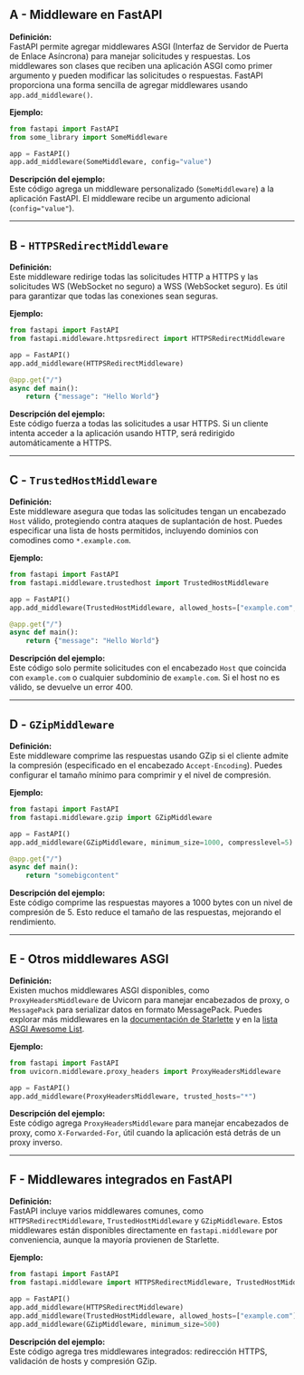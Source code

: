## A - Middleware en FastAPI

**Definición:**  
FastAPI permite agregar middlewares ASGI (Interfaz de Servidor de Puerta de Enlace Asíncrona) para manejar solicitudes y respuestas. Los middlewares son clases que reciben una aplicación ASGI como primer argumento y pueden modificar las solicitudes o respuestas. FastAPI proporciona una forma sencilla de agregar middlewares usando `app.add_middleware()`.

**Ejemplo:**

```python
from fastapi import FastAPI
from some_library import SomeMiddleware

app = FastAPI()
app.add_middleware(SomeMiddleware, config="value")
```

**Descripción del ejemplo:**  
Este código agrega un middleware personalizado (`SomeMiddleware`) a la aplicación FastAPI. El middleware recibe un argumento adicional (`config="value"`).

---

## B - `HTTPSRedirectMiddleware`

**Definición:**  
Este middleware redirige todas las solicitudes HTTP a HTTPS y las solicitudes WS (WebSocket no seguro) a WSS (WebSocket seguro). Es útil para garantizar que todas las conexiones sean seguras.

**Ejemplo:**

```python
from fastapi import FastAPI
from fastapi.middleware.httpsredirect import HTTPSRedirectMiddleware

app = FastAPI()
app.add_middleware(HTTPSRedirectMiddleware)

@app.get("/")
async def main():
    return {"message": "Hello World"}
```

**Descripción del ejemplo:**  
Este código fuerza a todas las solicitudes a usar HTTPS. Si un cliente intenta acceder a la aplicación usando HTTP, será redirigido automáticamente a HTTPS.

---

## C - `TrustedHostMiddleware`

**Definición:**  
Este middleware asegura que todas las solicitudes tengan un encabezado `Host` válido, protegiendo contra ataques de suplantación de host. Puedes especificar una lista de hosts permitidos, incluyendo dominios con comodines como `*.example.com`.

**Ejemplo:**

```python
from fastapi import FastAPI
from fastapi.middleware.trustedhost import TrustedHostMiddleware

app = FastAPI()
app.add_middleware(TrustedHostMiddleware, allowed_hosts=["example.com", "*.example.com"])

@app.get("/")
async def main():
    return {"message": "Hello World"}
```

**Descripción del ejemplo:**  
Este código solo permite solicitudes con el encabezado `Host` que coincida con `example.com` o cualquier subdominio de `example.com`. Si el host no es válido, se devuelve un error 400.

---

## D - `GZipMiddleware`

**Definición:**  
Este middleware comprime las respuestas usando GZip si el cliente admite la compresión (especificado en el encabezado `Accept-Encoding`). Puedes configurar el tamaño mínimo para comprimir y el nivel de compresión.

**Ejemplo:**

```python
from fastapi import FastAPI
from fastapi.middleware.gzip import GZipMiddleware

app = FastAPI()
app.add_middleware(GZipMiddleware, minimum_size=1000, compresslevel=5)

@app.get("/")
async def main():
    return "somebigcontent"
```

**Descripción del ejemplo:**  
Este código comprime las respuestas mayores a 1000 bytes con un nivel de compresión de 5. Esto reduce el tamaño de las respuestas, mejorando el rendimiento.

---

## E - Otros middlewares ASGI

**Definición:**  
Existen muchos middlewares ASGI disponibles, como `ProxyHeadersMiddleware` de Uvicorn para manejar encabezados de proxy, o `MessagePack` para serializar datos en formato MessagePack. Puedes explorar más middlewares en la [documentación de Starlette](https://www.starlette.io/middleware/) y en la [lista ASGI Awesome List](https://github.com/florimondmanca/awesome-asgi).

**Ejemplo:**

```python
from fastapi import FastAPI
from uvicorn.middleware.proxy_headers import ProxyHeadersMiddleware

app = FastAPI()
app.add_middleware(ProxyHeadersMiddleware, trusted_hosts="*")
```

**Descripción del ejemplo:**  
Este código agrega `ProxyHeadersMiddleware` para manejar encabezados de proxy, como `X-Forwarded-For`, útil cuando la aplicación está detrás de un proxy inverso.

---

## F - Middlewares integrados en FastAPI

**Definición:**  
FastAPI incluye varios middlewares comunes, como `HTTPSRedirectMiddleware`, `TrustedHostMiddleware` y `GZipMiddleware`. Estos middlewares están disponibles directamente en `fastapi.middleware` por conveniencia, aunque la mayoría provienen de Starlette.

**Ejemplo:**

```python
from fastapi import FastAPI
from fastapi.middleware import HTTPSRedirectMiddleware, TrustedHostMiddleware, GZipMiddleware

app = FastAPI()
app.add_middleware(HTTPSRedirectMiddleware)
app.add_middleware(TrustedHostMiddleware, allowed_hosts=["example.com"])
app.add_middleware(GZipMiddleware, minimum_size=500)
```

**Descripción del ejemplo:**  
Este código agrega tres middlewares integrados: redirección HTTPS, validación de hosts y compresión GZip.
